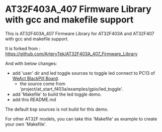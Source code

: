 # AT32F403A_407 Firmware Library with gcc and makefile support

This is AT32F403A_407 Firmware Library for AT32F403A and AT32F407 with gcc and makefile support.

It is forked from : https://github.com/ArteryTek/AT32F403A_407_Firmware_Library

And with below changes:
- add 'user' dir and led toggle sources to toggle led connect to PC13 of [WeAct BlackPill Board](https://github.com/WeActStudio/WeActStudio.BlackPill).
  + the source come from 'project/at_start_f403a/examples/gpio/led_toggle'.
- add 'Makefile' to build the led toggle demo.
- add this README.md

The default bsp sources is not build for this demo.

For other AT32F models, you can take this 'Makefile' as example to create your own 'Makefile'.

